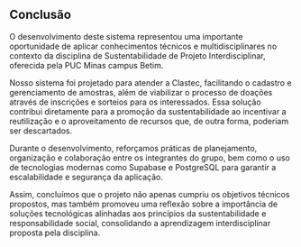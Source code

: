 ## Conclusão

O desenvolvimento deste sistema representou uma importante oportunidade de aplicar conhecimentos técnicos e multidisciplinares no contexto da disciplina de Sustentabilidade de Projeto Interdisciplinar, oferecida pela PUC Minas campus Betim.

Nosso sistema foi projetado para atender a Clastec, facilitando o cadastro e gerenciamento de amostras, além de viabilizar o processo de doações através de inscrições e sorteios para os interessados. Essa solução contribui diretamente para a promoção da sustentabilidade ao incentivar a reutilização e o aproveitamento de recursos que, de outra forma, poderiam ser descartados.

Durante o desenvolvimento, reforçamos práticas de planejamento, organização e colaboração entre os integrantes do grupo, bem como o uso de tecnologias modernas como Supabase e PostgreSQL para garantir a escalabilidade e segurança da aplicação.

Assim, concluímos que o projeto não apenas cumpriu os objetivos técnicos propostos, mas também promoveu uma reflexão sobre a importância de soluções tecnológicas alinhadas aos princípios da sustentabilidade e responsabilidade social, consolidando a aprendizagem interdisciplinar proposta pela disciplina.
